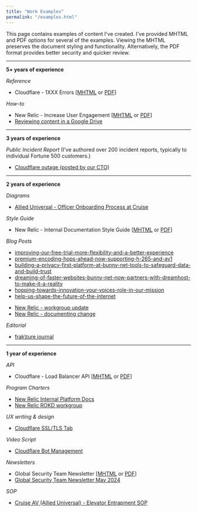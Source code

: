 ```yaml
---
title: "Work Examples"
permalink: "/examples.html"
---
```


This page contains examples of content I've created. I've provided MHTML and PDF options for several of the examples. Viewing the MHTML preserves the document styling and functionality. Alternatively, the PDF format provides better security and quicker review.

---

**5+ years of experience**
 
*Reference*
- Cloudflare - 1XXX Errors [[MHTML](/assets/docs/1xxx.mhtml) or [PDF](/assets/docs/1xxx.pdf)]

*How-to*  
- New Relic - Increase User Engagement [[MHTML](/assets/docs/engagement.mhtml) or [PDF](/assets/docs/engagement.pdf)]
- [Reviewing content in a Google Drive](/google-drive.html)

---

**3 years of experience**

*Public Incident Report* (I've authored over 200 incident reports, typically to individual Fortune 500 customers.)
- [Cloudflare outage (posted by our CTO)](/assets/docs/incident-report.pdf)

---

**2 years of experience**

*Diagrams*
- [Allied Universal - Officer Onboarding Process at Cruise](/assets/images/onboarding.png)

*Style Guide*
- New Relic - Internal Documentation Style Guide [[MHTML](/assets/docs/style-guide.mhtml) or [PDF](/assets/docs/style-guide.pdf)]

*Blog Posts*
* [improving-our-free-trial-more-flexibility-and-a-better-experience](https://bunny.net/blog/improving-our-free-trial-more-flexibility-and-a-better-experience/)  
* [premium-encoding-hops-ahead-now-supporting-h-265-and-av1](https://bunny.net/blog/premium-encoding-hops-ahead-now-supporting-h-265-and-av1/)  
* [building-a-privacy-first-platform-at-bunny-net-tools-to-safeguard-data-and-build-trust](https://bunny.net/blog/building-a-privacy-first-platform-at-bunny-net-tools-to-safeguard-data-and-build-trust/)  
* [dreaming-of-faster-websites-bunny-net-now-partners-with-dreamhost-to-make-it-a-reality](https://bunny.net/blog/dreaming-of-faster-websites-bunny-net-now-partners-with-dreamhost-to-make-it-a-reality/)  
* [hopping-towards-innovation-your-voices-role-in-our-mission](https://bunny.net/blog/hopping-towards-innovation-your-voices-role-in-our-mission/)  
* [help-us-shape-the-future-of-the-internet](https://bunny.net/blog/help-us-shape-the-future-of-the-internet/)
- [New Relic - workgroup update](/assets/docs/rokd.pdf)
- [New Relic - documenting change](/assets/docs/design-changes.pdf)

*Editorial*
- [frak\ture journal](/assets/docs/editorial.pdf)

---

**1 year of experience**

*API*
- Cloudflare - Load Balancer API [[MHTML](/assets/docs/api.mhtml) or [PDF](/assets/docs/api.pdf)]

*Program Charters*
- [New Relic Internal Platform Docs](/assets/docs/charter-internal-docs.pdf)
- [New Relic ROKD workgroup](/assets/docs/rokd-charter.pdf)

*UX writing & design*
- [Cloudflare SSL/TLS Tab](/assets/images/ssl-ui.png)

*Video Script*
- [Cloudflare Bot Management](https://www.youtube.com/watch?v=dAl1LG7Odg4)

*Newsletters*
- Global Security Team Newsletter [[MHTML](/assets/docs/cruise-newsletter.mhtml) or [PDF](/assets/docs/cruise-newsletter.pdf)]
- [Global Security Team Newsletter May 2024](/assets/docs/cruise-newsletter-may-2024.pdf)

*SOP*
- [Cruise AV (Allied Universal) - Elevator Entrapment SOP](/assets/docs/cruise-sop.pdf)


